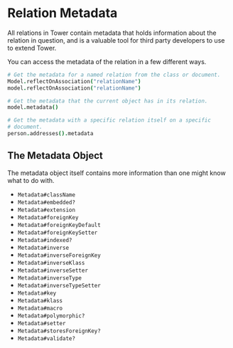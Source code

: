 # Relation Metadata

All relations in Tower contain metadata that holds information about the relation in question, and is a valuable tool for third party developers to use to extend Tower.

You can access the metadata of the relation in a few different ways.

``` coffeescript
# Get the metadata for a named relation from the class or document.
Model.reflectOnAssociation("relationName")
model.reflectOnAssociation("relationName")

# Get the metadata that the current object has in its relation.
model.metadata()

# Get the metadata with a specific relation itself on a specific
# document.
person.addresses().metadata
```

## The Metadata Object

The metadata object itself contains more information than one might know what to do with.

- `Metadata#className`
- `Metadata#embedded?`
- `Metadata#extension`
- `Metadata#foreignKey`
- `Metadata#foreignKeyDefault`
- `Metadata#foreignKeySetter`
- `Metadata#indexed?`
- `Metadata#inverse`
- `Metadata#inverseForeignKey`
- `Metadata#inverseKlass`
- `Metadata#inverseSetter`
- `Metadata#inverseType`
- `Metadata#inverseTypeSetter`
- `Metadata#key`
- `Metadata#klass`
- `Metadata#macro`
- `Metadata#polymorphic?`
- `Metadata#setter`
- `Metadata#storesForeignKey?`
- `Metadata#validate?`

